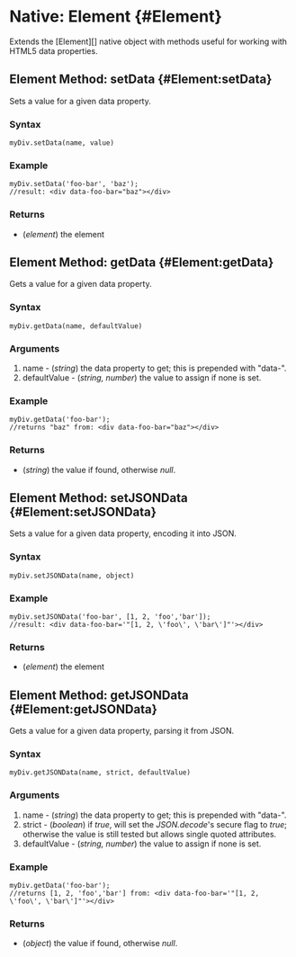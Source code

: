 Native: Element {#Element}
==========================

Extends the [Element][] native object with methods useful for working with HTML5 data properties.

Element Method: setData {#Element:setData}
------------------------------------------

Sets a value for a given data property.

### Syntax

	myDiv.setData(name, value)

### Example

	myDiv.setData('foo-bar', 'baz');
	//result: <div data-foo-bar="baz"></div>

### Returns

* (*element*) the element

Element Method: getData {#Element:getData}
------------------------------------------

Gets a value for a given data property.

### Syntax

	myDiv.getData(name, defaultValue)

### Arguments

1. name - (*string*) the data property to get; this is prepended with "data-".
2. defaultValue - (*string, number*) the value to assign if none is set.

### Example

	myDiv.getData('foo-bar');
	//returns "baz" from: <div data-foo-bar="baz"></div>

### Returns

* (*string*) the value if found, otherwise *null*.

Element Method: setJSONData {#Element:setJSONData}
------------------------------------------

Sets a value for a given data property, encoding it into JSON.

### Syntax

	myDiv.setJSONData(name, object)

### Example

	myDiv.setJSONData('foo-bar', [1, 2, 'foo','bar']);
	//result: <div data-foo-bar='"[1, 2, \'foo\', \'bar\']"'></div>

### Returns

* (*element*) the element

Element Method: getJSONData {#Element:getJSONData}
------------------------------------------

Gets a value for a given data property, parsing it from JSON.

### Syntax

	myDiv.getJSONData(name, strict, defaultValue)

### Arguments

1. name - (*string*) the data property to get; this is prepended with "data-".
2. strict - (*boolean*) if *true*, will set the *JSON.decode*'s secure flag to *true*; otherwise the value is still tested but allows single quoted attributes.
3. defaultValue - (*string, number*) the value to assign if none is set.

### Example

	myDiv.getData('foo-bar');
	//returns [1, 2, 'foo','bar'] from: <div data-foo-bar='"[1, 2, \'foo\', \'bar\']"'></div>

### Returns

* (*object*) the value if found, otherwise *null*.

